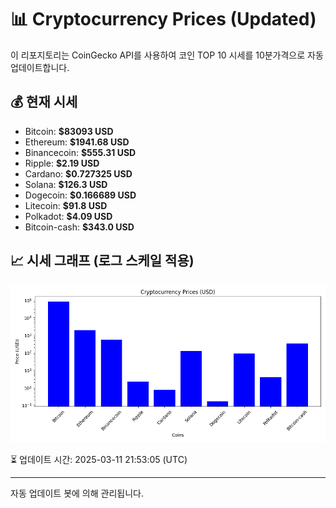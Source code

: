 
# 📊 Cryptocurrency Prices (Updated)

이 리포지토리는 CoinGecko API를 사용하여 코인 TOP 10 시세를 10분가격으로 자동 업데이트합니다.

## 💰 현재 시세
- Bitcoin: **$83093 USD**
- Ethereum: **$1941.68 USD**
- Binancecoin: **$555.31 USD**
- Ripple: **$2.19 USD**
- Cardano: **$0.727325 USD**
- Solana: **$126.3 USD**
- Dogecoin: **$0.166689 USD**
- Litecoin: **$91.8 USD**
- Polkadot: **$4.09 USD**
- Bitcoin-cash: **$343.0 USD**

## 📈 시세 그래프 (로그 스케일 적용)
![Crypto Prices](crypto_prices.png)

⏳ 업데이트 시간: 2025-03-11 21:53:05 (UTC)

---
자동 업데이트 봇에 의해 관리됩니다.
